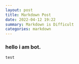 ```yaml
---
layout: post
title: Markdown Post
date: 2022-04-12 19:22
summary: Markdown is Difficult
categories: markdown
---
```


### hello i am bot.

```
test
```